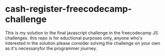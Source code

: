 # cash-register-freecodecamp-challenge
This is my solution to the final javascript challenge in the freecodecamp JS challenges.
this repo is for eductional purposes only, anyone who's interested in the solution please consider solving the challenge on your own as it's necessaryfor the programmer journey.
